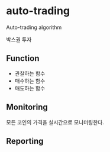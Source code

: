 # auto-trading

Auto-trading algorithm

박스권 투자

## Function

- 관찰하는 함수
- 매수하는 함수
- 매도하는 함수

## Monitoring

모든 코인의 가격을 실시간으로 모니터링한다.

## Reporting
